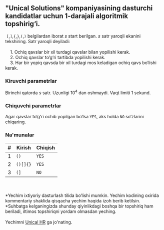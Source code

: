 ## "Unical Solutions" kompaniyasining dasturchi kandidatlar uchun 1-darajali algoritmik topshirig‘i.

&nbsp;`[`,`]`,`{`,`}`,`(`,`)` belgilardan iborat $s$ start berilgan. $s$ satr yaroqli ekanini tekshiring.
Satr yaroqli deyiladi:\
\
&nbsp;&nbsp;&nbsp; 1. Ochiq qavslar bir xil turdagi qavslar bilan yopilishi kerak.\
&nbsp;&nbsp;&nbsp; 2. Ochiq qavslar to‘g‘ri tartibda yopilishi kerak.\
&nbsp;&nbsp;&nbsp; 3. Har bir yopiq qavsda bir xil turdagi mos keladigan ochiq qavs bo‘lishi kerak.

### Kiruvchi parametrlar

Birinchi qatorda $s$ satr. Uzunligi $10^{4}$ dan oshmaydi. Vaqt limiti 1 sekund.

### Chiquvchi parametrlar

Agar qavslar to‘g‘ri ochib yopilgan bo‘lsa `YES`, aks holda `NO` so‘zlarini chiqaring.

### Na'munalar

| #   | Kirish   | Chiqish |
| --- | -------- | ------- |
| 1   | `()`     | `YES`   |
| 2   | `()[]{}` | `YES`   |
| 3   | `(]`     | `NO`    |

\
 \
*Yechim ixtiyoriy dasturlash tilida bo‘lishi mumkin. Yechim kodining oxirida kommentariy shaklida qisqacha yechim haqida izoh berib ketilsin.
*Suhbatga kelganingizda shunday qiyinlikdagi boshqa bir topshiriq ham beriladi, iltimos topshiriqni yordam olmasdan yeching.
\
\
Yechimni [Unical HR](https://t.me/unical_hr) ga jo'nating.
